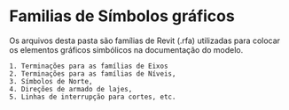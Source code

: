 # Familias de Símbolos gráficos

Os arquivos desta pasta são famílias de Revit (.rfa) utilizadas para colocar os elementos gráficos simbólicos na documentação do modelo.

    1. Terminações para as famílias de Eixos
    2. Terminações para as famílias de Níveis, 
    3. Símbolos de Norte, 
    4. Direções de armado de lajes, 
    5. Linhas de interrupção para cortes, etc.
